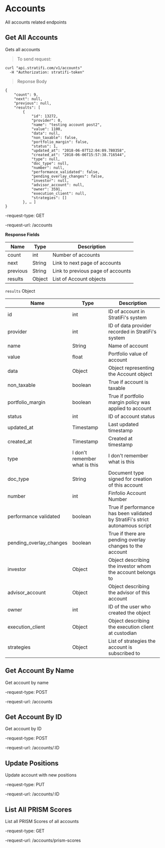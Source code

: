 # Accounts

All accounts related endpoints

## Get All Accounts

Gets all accounts

> To send request:

```shell
curl "api.stratifi.com/v1/accounts"
  -H "Authorization: stratifi-token"
```

> Reponse Body

```shell
{
    "count": 9,
    "next": null,
    "previous": null,
    "results": [
        {
            "id": 13272,
            "provider": 0,
            "name": "testing account post2",
            "value": 1100,
            "data": null,
            "non_taxable": false,
            "portfolio_margin": false,
            "status": 1,
            "updated_at": "2018-06-07T12:04:09.780358",
            "created_at": "2018-06-06T15:57:38.716544",
            "type": null,
            "doc_type": null,
            "number": null,
            "performance_validated": false,
            "pending_overlay_changes": false,
            "investor": null,
            "advisor_account": null,
            "owner": 3591,
            "execution_client": null,
            "strategies": []
        }, … ]
}
```

-request-type: GET

-request-url: /accounts

**Response Fields**

Name | Type | Description
-----|------|------------
count | int | Number of accounts
next | String | Link to next page of accounts
previous | String | Link to previous page of accounts
results | Object | List of Account objects

`results` Object

Name | Type | Description
-----|------|------------
id | int | ID of account in StratiFi's system
provider | int | ID of data provider recorded in StratiFi's system
name | String | Name of account
value | float | Portfolio value of account
data | Object | Object representing the Account object
non_taxable | boolean | True if account is taxable
portfolio_margin | boolean | True if portfolio margin policy was applied to account
status | int | ID of account status
updated_at | Timestamp | Last updated timestamp
created_at | Timestamp | Created at timestamp
type | I don't remember what is this | I don't remember what is this
doc_type | String | Document type signed for creation of this account
number | int | Finfolio Account Number
performance validated | boolean | True if performance has been validated by StratiFi's strict autonamous script
pending_overlay_changes | boolean | True if there are pending overlay changes to the account
investor | Object | Object describing the investor whom the account belongs to
advisor_account | Object | Object describing the advisor of this account
owner | int | ID of the user who created the object
execution_client | Object | Object describing the execution client at custodian
strategies | Object | List of strategies the account is subscribed to

## Get Account By Name

Get account by name

-request-type: POST

-request-url: /accounts

## Get Account By ID

Get account by ID

-request-type: POST

-request-url: /accounts/:ID

## Update Positions

Update account with new positions


-request-type: PUT

-request-url: /accounts/:ID

## List All PRISM Scores

List all PRISM Scores of all accounts

-request-type: GET

-request-url: /accounts/prism-scores

